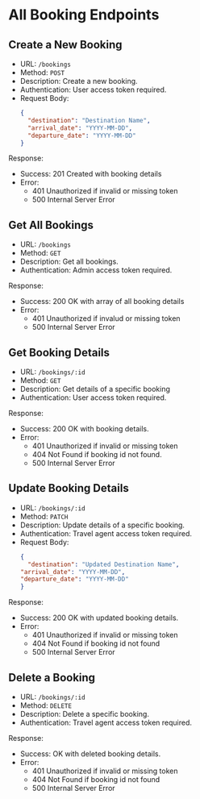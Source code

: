 # All Booking Endpoints

## Create a New Booking
- URL: `/bookings`
- Method: `POST`
- Description: Create a new booking.
- Authentication: User access token required.
- Request Body: 
  ```json
  {
    "destination": "Destination Name",
    "arrival_date": "YYYY-MM-DD",
    "departure_date": "YYYY-MM-DD"
  }

Response:
- Success: 201 Created with booking details
- Error: 
    - 401 Unauthorized if invalid or missing token
    - 500 Internal Server Error

## Get All Bookings
- URL: `/bookings`
- Method: `GET`
- Description: Get all bookings.
- Authentication: Admin access token required.

Response: 
- Success: 200 OK with array of all booking details
- Error: 
    - 401 Unauthorized if invalud or missing token
    - 500 Internal Server Error

## Get Booking Details
- URL: `/bookings/:id`
- Method: `GET`
- Description: Get details of a specific booking
- Authentication: User access token required.

Response:
- Success: 200 OK with booking details.
- Error:
    - 401 Unauthorized if invalid or missing token
    - 404 Not Found if booking id not found.
    - 500 Internal Server Error

## Update Booking Details
- URL: `/bookings/:id`
- Method: `PATCH`
- Description: Update details of a specific booking.
- Authentication: Travel agent access token required.
- Request Body:
  ```json
  {
    "destination": "Updated Destination Name",
  "arrival_date": "YYYY-MM-DD",
  "departure_date": "YYYY-MM-DD"
  }

Response:
- Success: 200 OK with updated booking details.
- Error:
    - 401 Unauthorized if invalid or missing token
    - 404 Not Found if booking id not found
    - 500 Internal Server Error

## Delete a Booking
- URL: `/bookings/:id`
- Method: `DELETE`
- Description: Delete a specific booking.
- Authentication: Travel agent access token required.

Response:
- Success: OK with deleted booking details.
- Error:
    - 401 Unauthorized if invalid or missing token
    - 404 Not Found if booking id not found
    - 500 Internal Server Error

